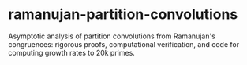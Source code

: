 # ramanujan-partition-convolutions
Asymptotic analysis of partition convolutions from Ramanujan's congruences: rigorous proofs, computational verification, and code for computing growth rates to 20k primes.
